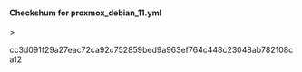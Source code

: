 <h4>Checkshum for proxmox_debian_11.yml</h4> > <p>cc3d091f29a27eac72ca92c752859bed9a963ef764c448c23048ab782108ca12</p>
